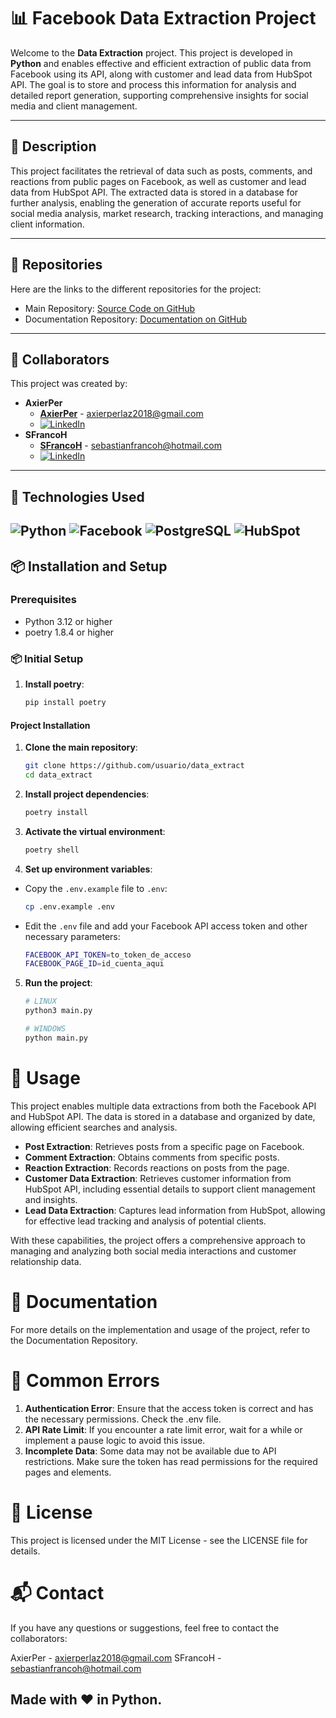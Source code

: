 # 📊 Facebook Data Extraction Project

Welcome to the **Data Extraction** project. This project is developed in **Python** and enables effective and efficient extraction of public data from Facebook using its API, along with customer and lead data from HubSpot API. The goal is to store and process this information for analysis and detailed report generation, supporting comprehensive insights for social media and client management.

---

## 🚀 Description

This project facilitates the retrieval of data such as posts, comments, and reactions from public pages on Facebook, as well as customer and lead data from HubSpot API. The extracted data is stored in a database for further analysis, enabling the generation of accurate reports useful for social media analysis, market research, tracking interactions, and managing client information.

---

## 📂 Repositories

Here are the links to the different repositories for the project:

- Main Repository: [Source Code on GitHub](https://github.com/usuario/facebook_extract)
- Documentation Repository: [Documentation on GitHub](https://github.com/tuusuario/repo-documentacion)

---

## 👥 Collaborators

This project was created by:
- **AxierPer**
  - **[AxierPer](https://github.com/AxierPer)** - [axierperlaz2018@gmail.com](mailto:axierperlaz2018@gmail.com)
  - [![LinkedIn](https://img.shields.io/badge/LinkedIn-0077B5?style=flat&logo=linkedin&logoColor=white)](https://www.linkedin.com/in/axier-perlaza-044866274/)
- **SFrancoH**
  - **[SFrancoH](https://github.com/SFrancoH)** - [sebastianfrancoh@hotmail.com](mailto:sebastianfrancoh@hotmail.com)
  - [![LinkedIn](https://img.shields.io/badge/LinkedIn-0077B5?style=flat&logo=linkedin&logoColor=white)](https://www.linkedin.com/in/sebastian-felipe-franco-herrera/)

---

## 🔧 Technologies Used

![Python](https://img.shields.io/badge/Python-3776AB?style=for-the-badge&logo=python&logoColor=white)
![Facebook](https://img.shields.io/badge/Facebook-1877F2?style=for-the-badge&logo=facebook&logoColor=white)
![PostgreSQL](https://img.shields.io/badge/PostgreSQL-336791?style=for-the-badge&logo=postgresql&logoColor=white)
![HubSpot](https://img.shields.io/badge/HubSpot-FF7A59?style=for-the-badge&logo=hubspot&logoColor=white)
---

## 📦 Installation and Setup

### Prerequisites

- Python 3.12 or higher
- poetry 1.8.4 or higher

### 📦 Initial Setup

1. **Install poetry**:
    ```bash
    pip install poetry
    ```

#### Project Installation

1. **Clone the main repository**:
   ```bash
   git clone https://github.com/usuario/data_extract
   cd data_extract
   ```

2. **Install project dependencies**:
    ```bash
    poetry install
    ```

3. **Activate the virtual environment**:
    ```bash
    poetry shell
    ```

4. **Set up environment variables**:
- Copy the `.env.example` file to `.env`: 
    ```bash
    cp .env.example .env
    ```

- Edit the `.env` file and add your Facebook API access token and other necessary parameters: 
    ```bash
    FACEBOOK_API_TOKEN=to_token_de_acceso
    FACEBOOK_PAGE_ID=id_cuenta_aqui
    ```

5. **Run the project**:
    ```bash
    # LINUX
    python3 main.py
    ```

    ```bash
    # WINDOWS
    python main.py
    ```


# 📝 Usage
This project enables multiple data extractions from both the Facebook API and HubSpot API. The data is stored in a database and organized by date, allowing efficient searches and analysis.

- **Post Extraction**: Retrieves posts from a specific page on Facebook.
- **Comment Extraction**: Obtains comments from specific posts.
- **Reaction Extraction**: Records reactions on posts from the page.
- **Customer Data Extraction**: Retrieves customer information from HubSpot API, including essential details to support client management and insights.
- **Lead Data Extraction**: Captures lead information from HubSpot, allowing for effective lead tracking and analysis of potential clients.

With these capabilities, the project offers a comprehensive approach to managing and analyzing both social media interactions and customer relationship data.

# 📖 Documentation

For more details on the implementation and usage of the project, refer to the Documentation Repository.


# 🚨 Common Errors
1. **Authentication Error**: Ensure that the access token is correct and has the necessary permissions. Check the .env file.
2. **API Rate Limit**: If you encounter a rate limit error, wait for a while or implement a pause logic to avoid this issue.
3. **Incomplete Data**: Some data may not be available due to API restrictions. Make sure the token has read permissions for the required pages and elements.


# 📜 License

This project is licensed under the MIT License - see the LICENSE file for details.


# 📬 Contact
If you have any questions or suggestions, feel free to contact the collaborators:

AxierPer - axierperlaz2018@gmail.com
SFrancoH - sebastianfrancoh@hotmail.com


Made with ❤️ in Python.
-
